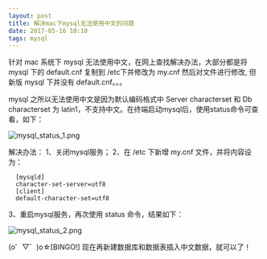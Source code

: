 ```yaml
---
layout: post
title: 解决mac下mysql无法使用中文的问题
date: 2017-05-16 10:10
tags: mysql
---
```

针对 mac 系统下 mysql 无法使用中文，在网上查找解决办法，大部分都是将 mysql 下的 default.cnf 复制到 /etc下并修改为 my.cnf 然后对文件进行修改, 但新版 mysql 下并没有 default.cnf。。。

mysql 之所以无法使用中文是因为默认编码格式中 Server characterset 和 Db     characterset 为 latin1，不支持中文。在终端启动mysql后，使用status命令可查看，如下：

![mysql_status_1.png](http://upload-images.jianshu.io/upload_images/6009581-e9770db66d072997.png?imageMogr2/auto-orient/strip%7CimageView2/2/w/1240)

解决办法：
1、关闭mysql服务；
2、在 /etc 下新增 my.cnf 文件，并将内容设为：

      [mysqld]
      character-set-server=utf8
      [client]
      default-character-set=utf8

3、重启mysql服务，再次使用 status 命令，结果如下：

![mysql_status_2.png](http://upload-images.jianshu.io/upload_images/6009581-095d9e2e6901b49f.png?imageMogr2/auto-orient/strip%7CimageView2/2/w/1240)

(o゜▽゜)o☆[BINGO!]
现在再新建数据库和数据表插入中文数据，就可以了！


